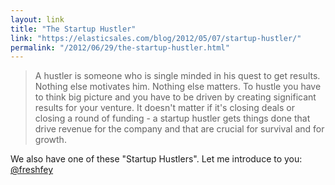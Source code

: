 ```yaml
---
layout: link
title: "The Startup Hustler"
link: "https://elasticsales.com/blog/2012/05/07/startup-hustler/"
permalink: "/2012/06/29/the-startup-hustler.html"
---
```


> A hustler is someone who is single minded in his quest to get results. Nothing else motivates him. Nothing else matters. To hustle you have to think big picture and you have to be driven by creating significant results for your venture. It doesn't matter if it's closing deals or closing a round of funding - a startup hustler gets things done that drive revenue for the company and that are crucial for survival and for growth.

We also have one of these "Startup Hustlers". Let me introduce to you: [@freshfey](https://twitter.com/freshfey)

